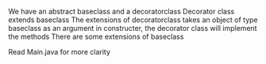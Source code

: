 We have an abstract baseclass and a decoratorclass
Decorator class extends baseclass
The extensions of decoratorclass takes an object of type baseclass as an argument in constructer, the decorator class will implement the methods 
There are some extensions of baseclass



Read Main.java for more clarity